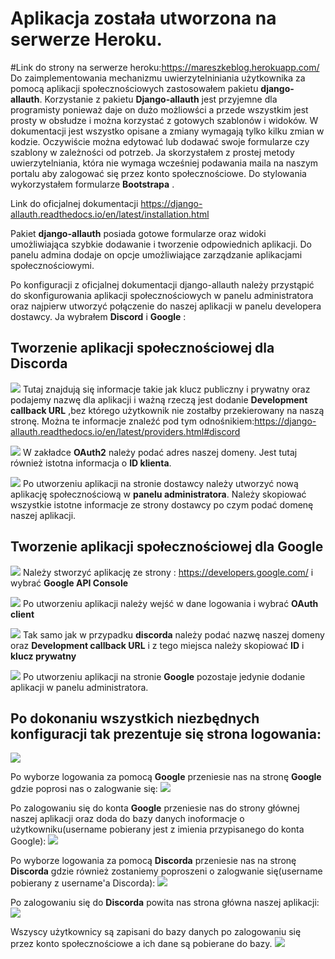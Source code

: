 # Aplikacja została utworzona na serwerze Heroku.
#Link do strony na serwerze heroku:https://mareszkeblog.herokuapp.com/
Do zaimplementowania mechanizmu uwierzytelniniania użytkownika za pomocą aplikacji społecznościowych zastosowałem pakietu **django-allauth**. Korzystanie z pakietu **Django-allauth** jest przyjemne dla programisty ponieważ daje on dużo możliowści a przede wszystkim jest prosty w obsłudze i można korzystać z gotowych szablonów i widoków. W dokumentacji jest wszystko opisane a zmiany wymagają tylko kilku zmian w kodzie. Oczywiście można edytować lub dodawać swoje formularze czy szablony w zależności od potrzeb. Ja skorzystałem z prostej metody uwierzytelniania, która nie wymaga wcześniej podawania maila na naszym portalu aby zalogować się przez konto społecznościowe. Do stylowania wykorzystałem formularze **Bootstrapa** .

Link do oficjalnej dokumentacji https://django-allauth.readthedocs.io/en/latest/installation.html

Pakiet **django-allauth** posiada gotowe formularze oraz widoki umożliwiająca szybkie dodawanie i tworzenie odpowiednich aplikacji. Do panelu admina dodaje on opcje umożliwiające zarządzanie aplikacjami społecznościowymi.

Po konfiguracji z oficjalnej dokumentacji django-allauth należy przystąpić do skonfigurowania aplikacji społecznościowych w panelu administratora oraz najpierw utworzyć połączenie do naszej aplikacji w panelu developera dostawcy. Ja wybrałem **Discord** i **Google** :

## Tworzenie aplikacji społecznościowej dla **Discorda**
![](https://github.com/Reszke97/aplikacje-internetowe-Reszke-185ic/blob/master/lab3/zrzuty/9.PNG)
Tutaj znajdują się informacje takie jak klucz publiczny i prywatny oraz podajemy nazwę dla aplikacji i ważną rzeczą jest dodanie **Development callback URL** ,bez którego użytkownik nie zostałby przekierowany na naszą stronę. Można te informacje znaleźć pod tym odnośnikiem:https://django-allauth.readthedocs.io/en/latest/providers.html#discord

![](https://github.com/Reszke97/aplikacje-internetowe-Reszke-185ic/blob/master/lab3/zrzuty/10.PNG)
W zakładce **OAuth2** należy podać adres naszej domeny. Jest tutaj również istotna informacja o **ID klienta**.

![](https://github.com/Reszke97/aplikacje-internetowe-Reszke-185ic/blob/master/lab3/zrzuty/1.PNG)
Po utworzeniu aplikacji na stronie dostawcy należy utworzyć nową aplikację społecznościową w **panelu administratora**. Należy skopiować wszystkie istotne informacje ze strony dostawcy po czym podać domenę naszej aplikacji. 

## Tworzenie aplikacji społecznościowej dla **Google**
![](https://github.com/Reszke97/aplikacje-internetowe-Reszke-185ic/blob/master/lab3/zrzuty/11.PNG)
Należy stworzyć aplikację ze strony : https://developers.google.com/ i wybrać **Google API Console**

![](https://github.com/Reszke97/aplikacje-internetowe-Reszke-185ic/blob/master/lab3/zrzuty/13.PNG)
Po utworzeniu aplikacji należy wejść w dane logowania i wybrać **OAuth client** 

![](https://github.com/Reszke97/aplikacje-internetowe-Reszke-185ic/blob/master/lab3/zrzuty/14.PNG)
Tak samo jak w przypadku **discorda** należy podać nazwę naszej domeny oraz **Development callback URL** i z tego miejsca należy skopiować **ID** i **klucz prywatny**

![](https://github.com/Reszke97/aplikacje-internetowe-Reszke-185ic/blob/master/lab3/zrzuty/2.PNG)
Po utworzeniu aplikacji na stronie **Google** pozostaje jedynie dodanie aplikacji w panelu administratora.

## Po dokonaniu wszystkich niezbędnych konfiguracji tak prezentuje się strona logowania:
![](https://github.com/Reszke97/aplikacje-internetowe-Reszke-185ic/blob/master/lab3/zrzuty/4.PNG)

Po wyborze logowania za pomocą **Google** przeniesie nas na stronę **Google** gdzie poprosi nas o zalogwanie się:
![](https://github.com/Reszke97/aplikacje-internetowe-Reszke-185ic/blob/master/lab3/zrzuty/5.PNG)

Po zalogowaniu się do konta **Google** przeniesie nas do strony głównej naszej aplikacji oraz doda do bazy danych inoformacje o użytkowniku(username pobierany jest z imienia przypisanego do konta Google):
![](https://github.com/Reszke97/aplikacje-internetowe-Reszke-185ic/blob/master/lab3/zrzuty/6.PNG)

Po wyborze logowania za pomocą **Discorda** przeniesie nas na stronę **Discorda** gdzie również zostaniemy poproszeni o zalogwanie się(username pobierany z username'a Discorda):
![](https://github.com/Reszke97/aplikacje-internetowe-Reszke-185ic/blob/master/lab3/zrzuty/7.PNG)

Po zalogowaniu się do **Discorda** powita nas strona główna naszej aplikacji:
![](https://github.com/Reszke97/aplikacje-internetowe-Reszke-185ic/blob/master/lab3/zrzuty/8.PNG)

Wszyscy użytkownicy są zapisani do bazy danych po zalogowaniu się przez konto społecznościowe a ich dane są pobierane do bazy.
![](https://github.com/Reszke97/aplikacje-internetowe-Reszke-185ic/blob/master/lab3/zrzuty/15.PNG)


